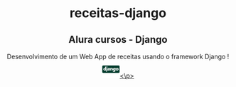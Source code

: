 
<h1 align="center">receitas-django</h1>
<h2 align="center">Alura cursos - Django</h2>
<p align="center"> Desenvolvimento de um Web App de receitas usando o framework Django ! <a href="https://www.djangoproject.com/" target="_blank"> <img src="https://raw.githubusercontent.com/devicons/devicon/master/icons/django/django-original.svg" alt="django" width="40" height="40"/><\p>

